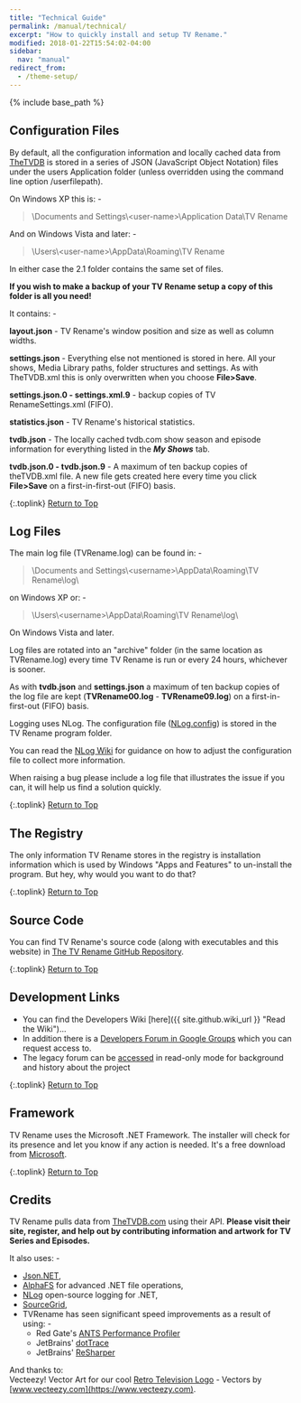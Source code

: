 ```yaml
---
title: "Technical Guide"
permalink: /manual/technical/
excerpt: "How to quickly install and setup TV Rename."
modified: 2018-01-22T15:54:02-04:00
sidebar:
  nav: "manual"
redirect_from:
  - /theme-setup/
---
```


{% include base_path %}

## Configuration Files

By default, all the configuration information and locally cached data from [TheTVDB](http://thetvdb.com "Visit TheTVDB.com") is stored in a series of JSON  (JavaScript Object Notation) files under the users Application folder (unless overridden using the command line option <span class="cli">/userfilepath</span>).

On Windows XP this is: -

> \\Documents and Settings\\\<user-name\>\\Application Data\\TV Rename

And on Windows Vista and later: -

> \\Users\\\<user-name\>\\AppData\\Roaming\\TV Rename

In either case the 2.1 folder contains the same set of files.

**If you wish to make a backup of your TV&nbsp;Rename setup a copy of this folder is all you need!**

It contains: -

**layout.json** - TV&nbsp;Rename's window position and size as well as column widths.

**settings.json** - Everything else not mentioned is stored in here. All your shows, Media Library paths, folder structures and settings. As with TheTVDB.xml this is only overwritten when you choose **File>Save**.

**settings.json.0 - settings.xml.9** - backup copies of TV RenameSettings.xml (FIFO).

**statistics.json** - TV&nbsp;Rename's historical statistics.

**tvdb.json** - The locally cached tvdb.com show season and episode information for everything listed in the _**My Shows**_ tab.

**tvdb.json.0 - tvdb.json.9** - A maximum of ten backup copies of theTVDB.xml file. A new file gets created here every time you click **File>Save** on a first-in-first-out (FIFO) basis.


{:.toplink}
[Return to Top]()

## Log Files

The main log file (TVRename.log) can be found in: -
> \\Documents and Settings\\\<username\>\\AppData\\Roaming\\TV Rename\\log\\

on Windows XP or: -

> \\Users\\\<username\>\\AppData\\Roaming\\TV Rename\\log\\

On Windows Vista and later.

Log files are rotated into an "archive" folder (in the same location as TVRename.log) every time TV&nbsp;Rename is run or every 24 hours, whichever is sooner.

As with **tvdb.json** and **settings.json** a maximum of ten backup copies of the log file are kept (**TVRename00.log** - **TVRename09.log**) on a first-in-first-out (FIFO) basis.

Logging uses NLog. The configuration file ([NLog.config](https://github.com/TV-Rename/tvrename/blob/master/TVRename%23/NLog.config "Look at NLog.config in the TV-Rename Repo")) is stored in the TV&nbsp;Rename program folder.

You can read the [NLog Wiki](https://github.com/nlog/NLog/wiki/Configuration-file "Visit the NLog Wiki") for guidance on how to adjust the configuration file to collect more information.

When raising a bug please include a log file that illustrates the issue if you can, it will help us find a solution quickly.

{:.toplink}
[Return to Top]()

## The Registry

The only information TV&nbsp;Rename stores in the registry is installation information which is used by Windows "Apps and Features" to un-install the program. But hey, why would you want to do that?

{:.toplink}
[Return to Top]()

## Source Code

You can find TV&nbsp;Rename's source code (along with executables and this website) in [The TV&nbsp;Rename GitHub Repository](https://github.com/TV-Rename/tvrename "Visit The repository").

{:.toplink}
[Return to Top]()

## Development Links

 * You can find the Developers Wiki [here]({{ site.github.wiki_url }} "Read the Wiki")...
 * In addition there is a [Developers Forum in Google Groups](https://groups.google.com/forum/#!forum/tv-rename-development) which you can request access to. 
 * The legacy forum can be [accessed](http://old.tvrename.com/bbold/) in read-only mode for background and history about the project

{:.toplink}
[Return to Top]()

## Framework

TV Rename uses the Microsoft .NET Framework. The installer will check for its presence and let you know if any action is needed. It's a free download from [Microsoft](https://www.microsoft.com/net/download/windows "Get .NET").

{:.toplink}
[Return to Top]()

## Credits

TV Rename pulls data from [TheTVDB.com](http://thetvdb.com/ "Visit TheTVDB.com") using their API. **Please visit their site, register, and help out by contributing information and artwork for TV Series and Episodes.**

It also uses: -
* [Json.NET](https://www.newtonsoft.com/json),
* [AlphaFS](http://alphafs.alphaleonis.com/) for advanced .NET file operations,
* [NLog](http://nlog-project.org/) open-source logging for .NET,
* [SourceGrid](https://sourcegrid.codeplex.com/),
* TVRename has seen significant speed improvements as a result of using: -
  * Red Gate's [ANTS Performance Profiler](https://www.red-gate.com/products/dotnet-development/ants-performance-profiler/ "Visit ANTS Performance Profiler pages")
  * JetBrains' [dotTrace](https://www.jetbrains.com/profiler  "Visit the Jetbrains Profiler pages")
  * JetBrains' [ReSharper](https://www.jetbrains.com/resharper "Visit the Jetbrains Resharper pages")

And thanks to:<br />
Vecteezy! Vector Art for our cool [Retro Television Logo](https://www.vecteezy.com/vector-art/73089-retro-television) - Vectors by [www.vecteezy.com](https://www.vecteezy.com).
